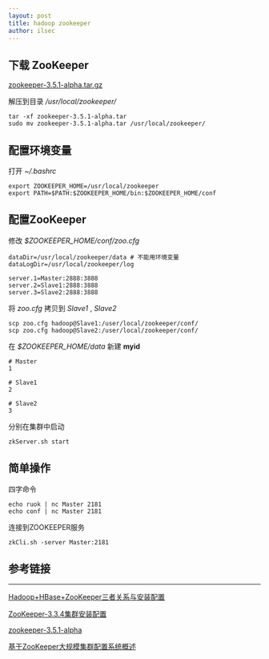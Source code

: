 ```yaml
---
layout: post
title: hadoop zookeeper
author: ilsec
---
```


## 下载 ZooKeeper

[zookeeper-3.5.1-alpha.tar.gz](http://apache.fayea.com/zookeeper/zookeeper-3.5.1-alpha/zookeeper-3.5.1-alpha.tar.gz)

解压到目录 */usr/local/zookeeper/*

```
tar -xf zookeeper-3.5.1-alpha.tar
sudo mv zookeeper-3.5.1-alpha.tar /usr/local/zookeeper/
```

## 配置环境变量

打开 *~/.bashrc*

```
export ZOOKEEPER_HOME=/usr/local/zookeeper
export PATH=$PATH:$ZOOKEEPER_HOME/bin:$ZOOKEEPER_HOME/conf
```

## 配置ZooKeeper

修改 *$ZOOKEEPER_HOME/conf/zoo.cfg*

```
dataDir=/usr/local/zookeeper/data # 不能用环境变量
dataLogDir=/usr/local/zookeeper/log

server.1=Master:2888:3888
server.2=Slave1:2888:3888
server.3=Slave2:2888:3888
```

将 *zoo.cfg* 拷贝到 *Slave1* , *Slave2*

```
scp zoo.cfg hadoop@Slave1:/user/local/zookeeper/conf/
scp zoo.cfg hadoop@Slave2:/user/local/zookeeper/conf/
```

在 *$ZOOKEEPER_HOME/data* 新建 **myid**

```
# Master
1

# Slave1
2

# Slave2
3
```

分别在集群中启动

```
zkServer.sh start
```

## 简单操作

四字命令

```
echo ruok | nc Master 2181
echo conf | nc Master 2181
```

连接到ZOOKEEPER服务

```
zkCli.sh -server Master:2181
```


## 参考链接
---

[Hadoop+HBase+ZooKeeper三者关系与安装配置](http://edu.dataguru.cn/thread-241488-1-1.html)

[ZooKeeper-3.3.4集群安装配置](http://blog.csdn.net/shirdrn/article/details/7183503)

[zookeeper-3.5.1-alpha](http://zookeeper.apache.org/doc/r3.5.1-alpha/zookeeperStarted.html)

[基于ZooKeeper大规模集群配置系统概述](http://www.cnblogs.com/cobbliu/archive/2011/11/04/2389009.html)
